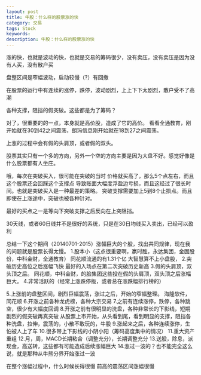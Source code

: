 ```yaml
---
layout: post
title: 牛股：什么样的股票涨的快
category: 交易
tags: Stock
keywords: 
description: 牛股：什么样的股票涨的快
---
```




涨的快，也就是波动的快，也就是交易的筹码很少，没有卖压，没有卖压是因为没有人买，没有散户买


盘整区间是窄幅波动，启动较慢（?）有回撤

在股票的运行中有连续的涨停，跌停，波动剧烈，上上下下太剧烈，散户受不了高潮

各种支撑，阻挡的假突破。这些都是为了筹码？

对了，很重要的的一点，本身就是高价股，造成了它的高价。
看看全通教育，刚开始就在30到42之间震荡，朗玛信息刚开始就在18到27之间震荡。

上涨的过程中会有假的头肩顶，或者假的双头。

股票其实只有一个多的方向，另外一个空的方向主要是因为大盘不好。感觉好像是什么股票都有人坐庄。

哦，每次在突破买入，很可能在突破的当时  价格就买高了，那么5个点左右，而且这个股票还会回踩这个支撑点
导致账面大幅度浮盈边亏损，而且这经过了很长时间。也就是突破买入是一种最差的策略。
突破支撑需要加上5到8个止损点。而且即使在上涨途中，突破也被各种针对。


最好的买点之一是等向下突破支撑之后反向在上突阻挡。

30天线，或者60日线并不是很好的系统，只是在30日均线买入卖出，已经可以盈利

总结一下这个期间（20140701-2015）涨幅巨大的个股，找出共同规律，现在我的问题就是股票长得太慢。
1.股本小（这点很重要啊，赢时胜，永达集团，金固股份，中科金财，全通教育）
同花顺流通的有1.31个亿
大智慧算不上小盘股，
2.突破历史高位之后涨幅飞快
最好的入场点在第二次突破历史新高
3.假的头肩顶，双头顶之后。
同花顺，中科金财，的脸集团这些投在假的头肩顶，双头顶之后涨幅巨大。
4.非常活跃的（经常上涨跌停版，或者总在涨跌幅排行榜的）



5.上涨前的盘整区间，剧烈巨幅震荡，涨过之后，开始的窄幅整理。
海隆软件，同花顺
6.开涨之前各种龙虎榜，各种大宗交易
7.之前有连续涨停，跌停，各种跳空，很少有大幅度回调
8.开涨之前有很明显的洗盘，各种非常长的下影线，短期剧烈的假突破再真突破
从股票上市开始，从头看到尾，看到明显的支撑，阻挡各种洗盘，拉伸，震荡的，小散不敢玩的，牛股
9.涨起来之后，各种连续涨停，生怕被人上了车
10.很多带上下影线的小阴小阳（筹码高度集中的情况）
11.重大资产重组
12.月，周，MACD长期粘合（调整充分），长期调整充分
13.送股，除息，派现金，高送转，这些都有可能造成后续涨幅巨大
14.涨过一波的？也不能完全这么说，就是那种从牛熊分界开始涨过一波



在整个涨幅过程中，什么时候长得很慢 
前高的震荡区间涨幅很慢


